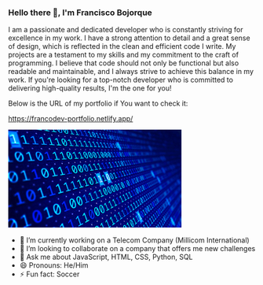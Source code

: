 ### Hello there 👋, I'm Francisco Bojorque

I am a passionate and dedicated developer who is constantly striving for excellence in my work. I have a strong attention to detail and a great sense of design, which is reflected in the clean and efficient code I write. My projects are a testament to my skills and my commitment to the craft of programming. I believe that code should not only be functional but also readable and maintainable, and I always strive to achieve this balance in my work. If you're looking for a top-notch developer who is committed to delivering high-quality results, I'm the one for you!

Below is the URL of my portfolio if You want to check it:

https://francodev-portfolio.netlify.app/

<p> <img src="https://github.com/frakopy/frakopy/blob/main/binary.gif" alt="gif-img" width="70%"> </p>

- 🔭 I’m currently working on a Telecom Company (Millicom International)
- 👯 I’m looking to collaborate on a company that offers me new challenges
- 💬 Ask me about JavaScript, HTML, CSS, Python, SQL
- 😄 Pronouns: He/Him
- ⚡ Fun fact: Soccer

